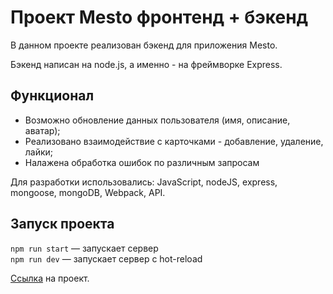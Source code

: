 # Проект Mesto фронтенд + бэкенд

В данном проекте реализован бэкенд для приложения Mesto. 

Бэкенд написан на node.js, а именно - на фреймворке Express.

## Функционал

- Возможно обновление данных пользователя (имя, описание, аватар);
- Реализовано взаимодействие с карточками - добавление, удаление, лайки;
- Налажена обработка ошибок по различным запросам

Для разработки использовались: JavaScript, nodeJS, express, mongoose, mongoDB, Webpack, API.

## Запуск проекта

`npm run start` — запускает сервер   
`npm run dev` — запускает сервер с hot-reload

[Ссылка](https://eazyxxx.github.io/express-mesto-gha/) на проект.
